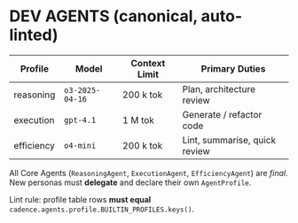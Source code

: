# DEV AGENTS (canonical, auto-linted)

| Profile | Model          | Context Limit | Primary Duties                |
|---------|----------------|---------------|-------------------------------|
| reasoning   | `o3-2025-04-16` | 200 k tok   | Plan, architecture review     |
| execution   | `gpt-4.1`       |   1 M tok   | Generate / refactor code      |
| efficiency  | `o4-mini`       | 200 k tok   | Lint, summarise, quick review |

All Core Agents (`ReasoningAgent`, `ExecutionAgent`, `EfficiencyAgent`) are *final*.  New personas must **delegate** and declare their own `AgentProfile`.

Lint rule: profile table rows **must equal** `cadence.agents.profile.BUILTIN_PROFILES.keys()`.